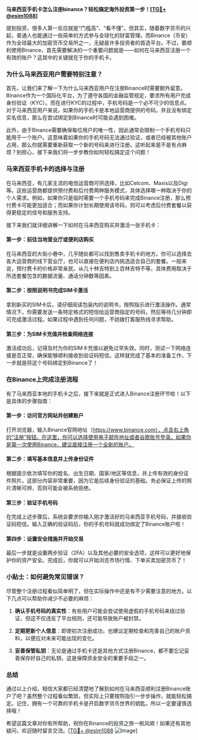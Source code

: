 **马来西亚手机卡怎么注册binance？轻松搞定海外投资第一步！[[TG💪+ @esim1088](https://t.me/s/esim1088)]**

提到投资，很多人第一反应就是“门槛高”、“看不懂”。但其实，随着数字货币的兴起，普通人也能通过一些简单的方式参与全球化的财富管理。而Binance（币安）作为全球最大的加密货币交易所之一，无疑是许多投资者的首选平台。不过，要顺利使用Binance，首先需要解决的一个重要问题就是——如何在马来西亚注册一个有效的账户？这其中的关键就在于你的手机卡。

### 为什么马来西亚用户需要特别注意？

首先，让我们来了解一下为什么马来西亚用户在注册Binance时需要额外留意。Binance作为一个国际化平台，为了遵守各国的金融监管规定，要求所有用户完成身份验证（KYC）。而在进行KYC的过程中，手机号码是一个必不可少的信息点。对于马来西亚用户来说，如果你的手机卡是本地运营商提供的号码，并且没有绑定实名信息，那么在尝试绑定到Binance时可能会遇到困难。

此外，由于Binance需要确保每位用户的唯一性，因此通常会限制一个手机号码只能用于一个账户。这意味着如果你的手机号码无法通过验证，或者已经被其他账户占用，那么你就需要重新获取一个新的号码来进行注册。这听起来是不是有点麻烦？别担心，接下来我们将一步步教你如何轻松搞定这个问题！

### 马来西亚手机卡的选择与注册

在马来西亚，有几家主流的电信运营商可供选择，比如Celcom、Maxis以及Digi等。这些运营商都提供预付费和后付费两种服务模式，具体选择哪一种取决于你的个人需求。例如，如果你只是临时需要一个手机号码来完成Binance注册，那么预付费卡可能更加适合；而如果你计划长期使用该号码，则可以考虑后付费套餐以获得更稳定的信号和服务支持。

接下来我们就详细讲解一下如何在马来西亚购买并激活一张手机卡：

#### 第一步：前往当地营业厅或便利店购买

在马来西亚的大街小巷中，几乎随处都可以找到售卖手机卡的地方。你可以选择去各大运营商的线下营业厅，也可以直接在便利店内挑选适合自己的套餐。一般来说，预付费卡的价格非常亲民，从几十林吉特到上百林吉特不等，具体费用取决于所选套餐包含的数据流量、通话分钟数等因素。

#### 第二步：按照说明书完成SIM卡激活

拿到新买的SIM卡后，请仔细阅读包装内的说明书，按照指示进行激活操作。通常情况下，你需要发送一条特定格式的短信给运营商指定的号码，然后等待几分钟即可完成激活过程。如果过程中遇到任何问题，不妨拨打客服热线寻求帮助。

#### 第三步：为SIM卡充值并检查网络连接

激活成功后，记得及时为你的SIM卡充值以避免过早失效。同时，测试一下网络连接是否正常，确保能够顺利接收到验证码短信。这样就完成了基本的准备工作，下一步就是将这个号码绑定到Binance了！

### 在Binance上完成注册流程

有了马来西亚本地的手机卡之后，接下来就是正式进入Binance注册环节啦！以下是具体的步骤指南：

#### 第一步：访问官方网站并创建账户

打开浏览器，输入Binance官网地址（https://www.binance.com），点击右上角的“注册”按钮。在这里，你可以选择使用电子邮件地址或者谷歌账号登录。如果你是第一次使用Binance，建议直接注册一个全新的账户。

#### 第二步：填写基本信息并上传身份证件

根据提示依次填写你的姓名、出生日期、国家/地区等信息，并上传有效的身份证件照片。这部分内容非常重要，因为它是后续身份验证的基础。务必保证上传的照片清晰可辨，否则可能会被系统拒绝。

#### 第三步：验证手机号码

在完成上述步骤后，系统会要求你输入刚才激活好的马来西亚手机号码，并接收验证码短信。输入正确的验证码后，你的手机号码就成功绑定了Binance账户啦！

#### 第四步：设置安全措施并开始交易

最后一步就是设置两步验证（2FA）以及其他必要的安全选项，这样可以更好地保护你的资产安全。完成后，你就可以开始浏览市场行情、下单买卖加密货币了！

### 小贴士：如何避免常见错误？

尽管整个注册过程看似简单明了，但在实际操作中还是有不少需要注意的地方。以下几点可以帮助你减少不必要的麻烦：

1. **确认手机号码的真实性**：有些用户可能会尝试使用虚假的手机号码来绕过验证，但这不仅违反了平台规则，还可能导致账户被封禁。
   
2. **定期更新个人信息**：即使初次注册成功，也建议定期检查和完善自己的账户资料，以便应对未来可能出现的变化。

3. **妥善保管私钥**：无论是通过手机卡还是其他方式注册Binance，都不要忘记妥善保存好自己的私钥，这是保障资金安全的重要手段之一。

### 总结

通过以上介绍，相信大家都已经清楚地了解到如何在马来西亚顺利注册Binance账户了吧？虽然整个过程看似繁琐，但实际上只要按照指引一步步操作，就能轻松搞定。记住，拥有一个可靠的手机卡是开启数字货币世界的钥匙，所以一定要谨慎选择哦！

希望这篇文章对你有所帮助，祝你在Binance的投资之旅一帆风顺！如果还有其他疑问，欢迎随时留言交流。[[TG💪+ @esim1088](https://t.me/s/esim1088) ![Image](https://i.postimg.cc/4NQfJmqS/Snipaste-2025-05-13-00-14-12.png)]